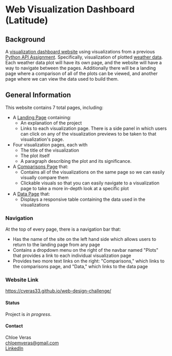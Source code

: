 # Web Visualization Dashboard (Latitude)

## Background ## 

A [visualization dashboard website](https://cveras33.github.io/web-design-challenge/) using visualizations from a previous [Python API Assignment](https://github.com/cveras33/python-api-challenge/blob/main/README.md). Specifically, visualization of plotted [weather data](https://github.com/cveras33/python-api-challenge/blob/main/Output/weather_check.csv). Each weather data plot will have its own page, and the website will have a way to navigate between the pages. Additionally there will be a landing page where a comparison of all of the plots can be viewed, and another page where we can view the data used to build them.

## General Information ## 

This website contains 7 total pages, including: 

* A [Landing Page](https://cveras33.github.io/web-design-challenge/) containing: 
  * An explanation of the project 
  * Links to each visualization page. There is a side panel in which users can click on any of the visualization previews to be taken to that visualization's page. 
* Four visualization pages, each with 
  * The title of the visualization
  * The plot itself 
  * A paragraph describing the plot and its significance. 
* A [Comparisons Page](https://cveras33.github.io/web-design-challenge/comparisons.html) that: 
  * Contains all of the visualizations on the same page so we can easily visually compare them
  * Clickable visuals so that you can easily navigate to a visualization page to take a more in-depth look at a specific plot 
* A [Data Page](https://cveras33.github.io/web-design-challenge/data.html) that: 
  * Displays a responsive table containing the data used in the visualizations
 
### Navigation ###  
At the top of every page, there is a navigation bar that:
* Has the name of the site on the left hand side which allows users to return to the landing page from any page
* Contains a dropdown menu on the right of the navbar named "Plots" that provides a link to each individual visualization page
* Provides two more text links on the right: "Comparisons," which links to the comparisons page, and "Data," which links to the data page

### Website Link ###
https://cveras33.github.io/web-design-challenge/

#### Status #### 
Project is *in progress*. 

#### Contact ####
Chloe Veras  
chloemveras@gmail.com  
[LinkedIn](https://www.linkedin.com/in/chloeveras/)
